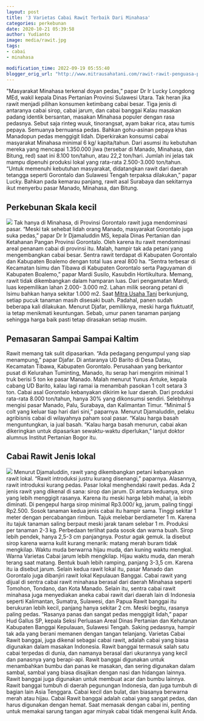 ```yaml
---
layout: post
title: '3 Varietas Cabai Rawit Terbaik Dari Minahasa'
categories: perkebunan
date: 2020-10-21 05:39:58
author: Yudianto
image: media/rawit.jpg
tags:
- cabai
- minahasa

modification_time: 2022-09-19 05:55:40
blogger_orig_url: "http://www.mitrausahatani.com/rawit-rawit-penguasa-pasar.html"
---
```


"Masyarakat Minahasa terkenal doyan pedas,” papar Dr Ir Lucky Longdong MEd,
wakil kepala Dinas Pertanian Provinsi Sulawesi Utara. Tak heran jika rawit
menjadi pilihan konsumen ketimbang cabai besar. Tiga jenis di antaranya cabai
sirop, cabai jarum, dan cabai banggai Kalau masakan padang identik bersantan,
masakan Minahasa populer dengan rasa pedasnya. Sebut saja rinteg wuuk,
tinorangsat, ayam bakar rica, atau tumis pepaya. Semuanya bernuansa pedas.
Bahkan gohu-asinan pepaya khas Manadopun pedas menggigit lidah. Diperkirakan
konsumsi cabai masyarakat Minahasa minimal 6 kg/ kapita/tahun. Dari asumsi itu
kebutuhan mereka yang mencapai 1.350.000 jiwa (tersebar di Manado, Minahasa,
dan Bitung, red) saat ini 8.100 ton/tahun, atau 22,2 ton/hari. Jumlah ini
jelas tak mampu dipenuhi produksi lokal yang rata-rata 2.500-3.000 ton/tahun.
“Untuk memenuhi kebutuhan masyarakat, didatangkan rawit dari daerah tetangga
seperti Gorontalo dan Sulawesi Tengah terpaksa dilakukan,” papar Lucky. Bahkan
pada kemarau panjang, rawit asal Surabaya dan sekitarnya ikut menyerbu pasar
Manado, Minahasa, dan Bitung.

## Perkebunan Skala kecil

![](http://localhost/mitra/wp-content/uploads/2020/10/cabai-300x186.jpg) Tak
hanya di Minahasa, di Provinsi Gorontalo rawit juga mendominasi pasar. “Meski
tak sehebat lidah orang Manado, masyarakat Gorontalo juga suka pedas,” papar
Dr Ir Djamaluddin MS, kepala Dinas Pertanian dan Ketahanan Pangan Provinsi
Gorontalo. Oleh karena itu rawit mendominasi areal penanam cabai di provinsi
itu. Malah, hampir tak ada petani yang mengembangkan cabai besar. Sentra rawit
terdapat di Kabupaten Gorontalo dan Kabupaten Boalemo dengan total luas areal
800 ha. “Sentra terbesar di Kecamatan Isimu dan Tibawa di Kabupaten Gorontalo
serta Paguyaman di Kabupaten Boalemo,” papar Mardi Susilo, Kasubdin
Hortikultura. Memang, rawit tidak dikembangkan dalam hamparan luas. Dari
pengamatan Mardi, luas kepemilikan lahan 2.000- 3.000 m2. Lahan milik seorang
petani di Isimu bahkan hanya sekitar 1.000 m2. Saat [Mitra Usaha
Tani](https://www.mitrausahatani.com) berkunjung, setiap pucuk tanaman masih disesaki
buah. Padahal, panen sudah beberapa kali dilakukan. Menurut Djafar,
pemiliknya, meski harga fluktuatif, ia tetap menikmati keuntungan. Sebab, umur
panen tanaman panjang sehingga harga baik pasti tetap dirasakan setiap musim.

## Pemasaran Sampai Sampai Kaltim

Rawit memang tak sulit dipasarkan. “Ada pedagang pengumpul yang siap
menampung,” papar Djafar. Di antaranya UD Barito di Desa Datau, Kecamatan
Tibawa, Kabupaten Gorontalo. Perusahaan yang berkantor pusat di Kelurahan
Tuminting, Manado, itu serap hari mengirim minimal 1 truk berisi 5 ton ke
pasar Manado. Malah menurut Yunus Antuke, kepala cabang UD Barito, kalau lagi
ramai ia menambah pasokan 1 colt setara 3 ton. Cabai asal Gorontalo kebanyakan
dikirim ke luar daerah. Dari produksi rata-rata 8.000 ton/tahun, hanya 30%
yang dikonsumsi sendiri. Selebihnya mengisi pasar Manado, Palu, Surabaya, dan
Kalimantan Timur. “Minimal 5 colt yang keluar tiap hari dari sini,” paparnya.
Menurut Djamaluddin, pelaku agribisnis cabai di wilayahnya paham soal pasar.
“Kalau harga basah menguntungkan, ia jual basah. “Kalau harga basah menurun,
cabai akan dikeringkan untuk dipasarkan sewaktu-waktu diperlukan,” lanjut
doktor alumnus Institut Pertanian Bogor itu.

## Cabai Rawit Jenis lokal

![](http://localhost/mitra/wp-content/uploads/2020/10/rawit2-300x198.jpg)
Menurut Djamaluddin, rawit yang dikembangkan petani kebanyakan rawit lokal.
“Rawit introduksi justru kurang disenangi,” paparnya. Alasannya, rawit
introduksi kurang pedas. Pasar lokal menghendaki rawit pedas. Ada 2 jenis
rawit yang dikenal di sana: sirop dan jarum. Di antara keduanya, sirop yang
lebih menggigit rasanya. Karena itu meski harga lebih mahal, ia lebih
diminati. Di pengepul harga sirop minimal Rp3.000/ kg, jarum, paling tinggi
Rp2.500. Sosok tanaman kedua jenis cabai itu hampir sama. Tinggi sekitar 1
meter dengan percabangan rimbun. Tajuk melebar berdiameter 1 m. Karena itu
tajuk tanaman saling berpaut meski jarak tanam selebar 1 m. Produksi per
tanaman 2-3 kg. Perbedaan terlihat pada sosok dan warna buah. Sirop lebih
pendek, hanya 2,5-3 cm panjangnya. Postur agak gemuk. Ia disebut sirop karena
warna kulit kurang menarik: matang merah buram tidak mengkilap. Waktu muda
berwarna hijau muda, dan kuning waktu mengkal. Warna Varietas Cabai jarum
lebih mengkilap. Hijau waktu muda, dan merah terang saat matang. Bentuk buah
lebih ramping, panjang 3-3,5 cm. Karena itu ia disebut jarum. Selain kedua
rawit lokal itu, pasar Manado dan Gorontalo juga dibanjiri rawit lokal
Kepulauan Banggai. Cabai rawit yang dijual di sentra cabai rawit minahasa
berasal dari daerah Minahasa seperti Tomohon, Tondano, dan Kota Manado. Selain
itu, sentra cabai rawit minahasa juga menyediakan aneka cabai rawit dari
daerah lain di Indonesia seperti Kalimantan, Sumatra, Sulawesi, dan Papua
Rawit banggai itu berukuran lebih kecil, panjang hanya sekitar 2 cm. Meski
begitu, rasanya paling pedas. “Rasanya panas dan sangat pedas menggigit
lidah,” papar Hud Gallus SP, kepala Seksi Perluasan Areal Dinas Pertanian dan
Kehutanan Kabupaten Banggai Kepulauan, Sulawesi Tengah. Saking pedasnya,
hampir tak ada yang berani memanen dengan tangan telanjang. Varietas Cabai
Rawit banggai, juga dikenal sebagai cabai rawit, adalah cabai yang biasa
digunakan dalam masakan Indonesia. Rawit banggai termasuk salah satu cabai
terpedas di dunia, dan namanya berasal dari ukurannya yang kecil dan panasnya
yang berapi-api. Rawit banggai digunakan untuk menambahkan bumbu dan panas ke
masakan, dan sering digunakan dalam sambal, sambal yang biasa disajikan dengan
nasi dan hidangan lainnya. Rawit banggai juga digunakan untuk membuat acar dan
bumbu lainnya. Rawit banggai tumbuh di daerah pegunungan Indonesia, dan juga
tumbuh di bagian lain Asia Tenggara. Cabai kecil dan bulat, dan biasanya
berwarna merah atau hijau. Cabai Rawit banggai adalah cabai yang sangat pedas,
dan harus digunakan dengan hemat. Saat memasak dengan cabai ini, penting untuk
memakai sarung tangan agar minyak cabai tidak mengenai kulit Anda.


